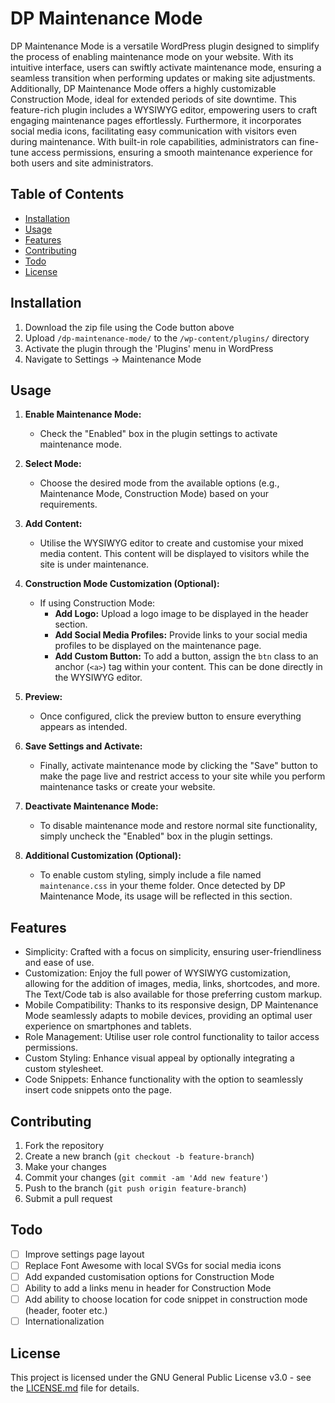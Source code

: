 # DP Maintenance Mode

DP Maintenance Mode is a versatile WordPress plugin designed to simplify the process of enabling maintenance mode on your website. With its intuitive interface, users can swiftly activate maintenance mode, ensuring a seamless transition when performing updates or making site adjustments. Additionally, DP Maintenance Mode offers a highly customizable Construction Mode, ideal for extended periods of site downtime. This feature-rich plugin includes a WYSIWYG editor, empowering users to craft engaging maintenance pages effortlessly. Furthermore, it incorporates social media icons, facilitating easy communication with visitors even during maintenance. With built-in role capabilities, administrators can fine-tune access permissions, ensuring a smooth maintenance experience for both users and site administrators.

## Table of Contents

- [Installation](#installation)
- [Usage](#usage)
- [Features](#features)
- [Contributing](#contributing)
- [Todo](#todo)
- [License](#license)

## Installation

1. Download the zip file using the Code button above
2. Upload `/dp-maintenance-mode/` to the `/wp-content/plugins/` directory
3. Activate the plugin through the 'Plugins' menu in WordPress
4. Navigate to Settings -> Maintenance Mode

## Usage

1. **Enable Maintenance Mode:**
   - Check the "Enabled" box in the plugin settings to activate maintenance mode.

2. **Select Mode:**
   - Choose the desired mode from the available options (e.g., Maintenance Mode, Construction Mode) based on your requirements.

3. **Add Content:**
   - Utilise the WYSIWYG editor to create and customise your mixed media content. This content will be displayed to visitors while the site is under maintenance.

4. **Construction Mode Customization (Optional):**
   - If using Construction Mode:
     - **Add Logo:** Upload a logo image to be displayed in the header section.
     - **Add Social Media Profiles:** Provide links to your social media profiles to be displayed on the maintenance page.
     - **Add Custom Button:** To add a button, assign the `btn` class to an anchor (`<a>`) tag within your content. This can be done directly in the WYSIWYG editor.

5. **Preview:**
   - Once configured, click the preview button to ensure everything appears as intended.

6. **Save Settings and Activate:**
   - Finally, activate maintenance mode by clicking the "Save" button to make the page live and restrict access to your site while you perform maintenance tasks or create your website.

7. **Deactivate Maintenance Mode:**
   - To disable maintenance mode and restore normal site functionality, simply uncheck the "Enabled" box in the plugin settings.

8. **Additional Customization (Optional):**
   - To enable custom styling, simply include a file named `maintenance.css` in your theme folder. Once detected by DP Maintenance Mode, its usage will be reflected in this section.

## Features

- Simplicity: Crafted with a focus on simplicity, ensuring user-friendliness and ease of use.
- Customization: Enjoy the full power of WYSIWYG customization, allowing for the addition of images, media, links, shortcodes, and more. The Text/Code tab is also available for those preferring custom markup.
- Mobile Compatibility: Thanks to its responsive design, DP Maintenance Mode seamlessly adapts to mobile devices, providing an optimal user experience on smartphones and tablets.
- Role Management: Utilise user role control functionality to tailor access permissions.
- Custom Styling: Enhance visual appeal by optionally integrating a custom stylesheet.
- Code Snippets: Enhance functionality with the option to seamlessly insert code snippets onto the page.

## Contributing

1. Fork the repository
2. Create a new branch (`git checkout -b feature-branch`)
3. Make your changes
4. Commit your changes (`git commit -am 'Add new feature'`)
5. Push to the branch (`git push origin feature-branch`)
6. Submit a pull request

## Todo

- [ ] Improve settings page layout
- [ ] Replace Font Awesome with local SVGs for social media icons
- [ ] Add expanded customisation options for Construction Mode
- [ ] Ability to add a links menu in header for Construction Mode
- [ ] Add ability to choose location for code snippet in construction mode (header, footer etc.)
- [ ] Internationalization

## License

This project is licensed under the GNU General Public License v3.0 - see the [LICENSE.md](LICENSE.md) file for details.